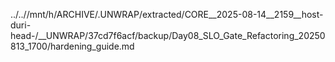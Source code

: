 ../..//mnt/h/ARCHIVE/.UNWRAP/extracted/CORE__2025-08-14__2159__host-duri-head-/__UNWRAP/37cd7f6acf/backup/Day08_SLO_Gate_Refactoring_20250813_1700/hardening_guide.md